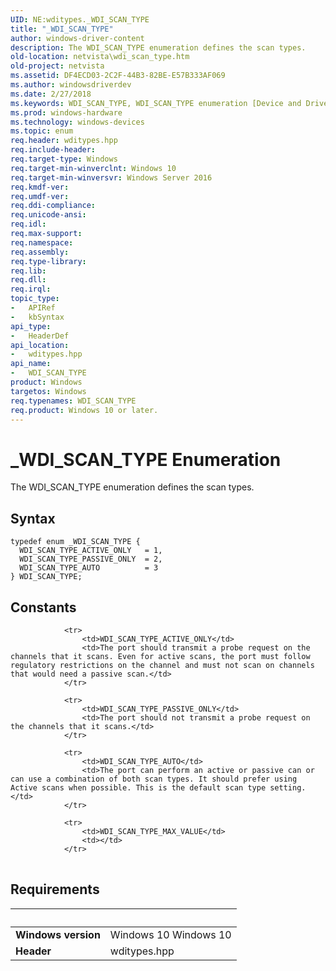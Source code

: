 ```yaml
---
UID: NE:wditypes._WDI_SCAN_TYPE
title: "_WDI_SCAN_TYPE"
author: windows-driver-content
description: The WDI_SCAN_TYPE enumeration defines the scan types.
old-location: netvista\wdi_scan_type.htm
old-project: netvista
ms.assetid: DF4ECD03-2C2F-44B3-82BE-E57B333AF069
ms.author: windowsdriverdev
ms.date: 2/27/2018
ms.keywords: WDI_SCAN_TYPE, WDI_SCAN_TYPE enumeration [Device and Driver Installation], WDI_SCAN_TYPE_ACTIVE_ONLY, WDI_SCAN_TYPE_AUTO, WDI_SCAN_TYPE_PASSIVE_ONLY, _WDI_SCAN_TYPE, netvista.wdi_scan_type, netvista.wifi_scan_type, wditypes/WDI_SCAN_TYPE, wditypes/WDI_SCAN_TYPE_ACTIVE_ONLY, wditypes/WDI_SCAN_TYPE_AUTO, wditypes/WDI_SCAN_TYPE_PASSIVE_ONLY
ms.prod: windows-hardware
ms.technology: windows-devices
ms.topic: enum
req.header: wditypes.hpp
req.include-header: 
req.target-type: Windows
req.target-min-winverclnt: Windows 10
req.target-min-winversvr: Windows Server 2016
req.kmdf-ver: 
req.umdf-ver: 
req.ddi-compliance: 
req.unicode-ansi: 
req.idl: 
req.max-support: 
req.namespace: 
req.assembly: 
req.type-library: 
req.lib: 
req.dll: 
req.irql: 
topic_type:
-	APIRef
-	kbSyntax
api_type:
-	HeaderDef
api_location:
-	wditypes.hpp
api_name:
-	WDI_SCAN_TYPE
product: Windows
targetos: Windows
req.typenames: WDI_SCAN_TYPE
req.product: Windows 10 or later.
---
```


# _WDI_SCAN_TYPE Enumeration
The WDI_SCAN_TYPE enumeration defines the scan types.

## Syntax
````
typedef enum _WDI_SCAN_TYPE { 
  WDI_SCAN_TYPE_ACTIVE_ONLY   = 1,
  WDI_SCAN_TYPE_PASSIVE_ONLY  = 2,
  WDI_SCAN_TYPE_AUTO          = 3
} WDI_SCAN_TYPE;
````

## Constants

<table>
            
                <tr>
                    <td>WDI_SCAN_TYPE_ACTIVE_ONLY</td>
                    <td>The port should transmit a probe request on the channels that it scans. Even for active scans, the port must follow regulatory restrictions on the channel and must not scan on channels that would need a passive scan.</td>
                </tr>
            
                <tr>
                    <td>WDI_SCAN_TYPE_PASSIVE_ONLY</td>
                    <td>The port should not transmit a probe request on the channels that it scans.</td>
                </tr>
            
                <tr>
                    <td>WDI_SCAN_TYPE_AUTO</td>
                    <td>The port can perform an active or passive can or can use a combination of both scan types. It should prefer using Active scans when possible. This is the default scan type setting.</td>
                </tr>
            
                <tr>
                    <td>WDI_SCAN_TYPE_MAX_VALUE</td>
                    <td></td>
                </tr>
</table>


## Requirements
| &nbsp; | &nbsp; |
| ---- |:---- |
| **Windows version** | Windows 10 Windows 10 |
| **Header** | wditypes.hpp |